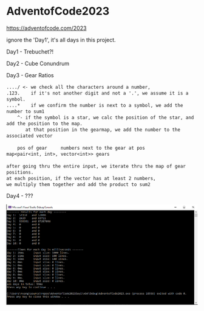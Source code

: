 # AdventofCode2023
https://adventofcode.com/2023

ignore the 'Day1', it's all days in this project.


Day1 - Trebuchet?!

Day2 - Cube Conundrum

Day3 - Gear Ratios

	..../ <- we check all the characters around a number, 
	.123.    if it's not another digit and not a '.', we assume it is a symbol.
	....*    if we confirm the number is next to a symbol, we add the number to sum1
	    ^- if the symbol is a star, we calc the position of the star, and add the position to the map.
		   at that position in the gearmap, we add the number to the associated vector

		pos of gear     numbers next to the gear at pos
	map<pair<int, int>, vector<int>> gears
			
	after going thru the entire input, we iterate thru the map of gear positions.
	at each position, if the vector has at least 2 numbers, 
	we multiply them together and add the product to sum2

Day4 - ???

![alt text](https://github.com/FinalFlashLight/AdventofCode2023/blob/master/AdventofCode2023Day1/screenshots/ssday3.png)
